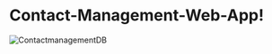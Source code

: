 # Contact-Management-Web-App!

![ContactmanagementDB](https://github.com/tati2002med/Contact-Management-Web-App/assets/95311883/a004d4de-7690-4cc5-b540-26f761e31141)
